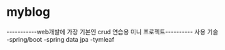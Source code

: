 # myblog
-----------web개발에 가장 기본인 crud 연습용 미니 프로젝트----------
사용 기술
-spring/boot
-spring data jpa
-tymleaf
